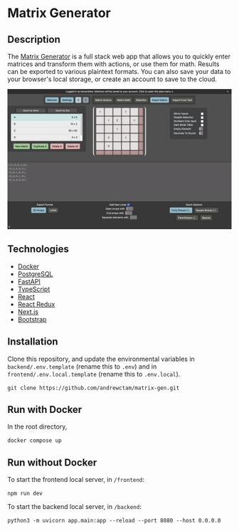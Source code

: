 # Matrix Generator

## Description
The [Matrix Generator](https://matrixgen.web.app) is a full stack web app that allows you to quickly enter matrices and transform them with actions, or use them for math. Results can be exported to various plaintext formats. You can also save your data to your browser's local storage, or create an account to save to the cloud. 

![Matrix Generator](demo.png)

## Technologies
- [Docker](https://www.docker.com/products/docker-desktop)
- [PostgreSQL](https://www.postgresql.org/download/)
- [FastAPI](https://fastapi.tiangolo.com/tutorial/first-steps/)
- [TypeScript](https://www.typescriptlang.org/download)
- [React](https://reactjs.org/docs/getting-started.html)
- [React Redux](https://react-redux.js.org/introduction/getting-started)
- [Next.js](https://nextjs.org/docs/getting-started)
- [Bootstrap](https://getbootstrap.com/)
 

## Installation
Clone this repository, and update the environmental variables in `backend/.env.template` (rename this to `.env`) and in `frontend/.env.local.template` (rename this to `.env.local`).

```
git clone https://github.com/andrewctam/matrix-gen.git
```
## Run with Docker
In the root directory,
```
docker compose up
```

## Run without Docker

To start the frontend local server, in `/frontend`:
```
npm run dev
```

To start the backend local server, in `/backend`:
```
python3 -m uvicorn app.main:app --reload --port 8080 --host 0.0.0.0
``` 
